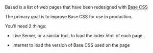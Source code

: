 Based is a list of web pages that have been redesigned with [Base CSS](https://github.com/toheeb/base)

The primary goal is to improve Base CSS for use in production.

You'll need 2 things: 

- Live Server, or a similar tool, to load the index.html of each page

- Internet to load the version of Base CSS used on the page